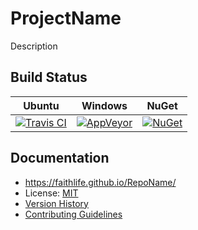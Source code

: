 # ProjectName

Description

## Build Status

Ubuntu | Windows | NuGet
--- | --- | ---
[![Travis CI](https://img.shields.io/travis/Faithlife/RepoName/master.svg)](https://travis-ci.org/Faithlife/RepoName) | [![AppVeyor](https://img.shields.io/appveyor/ci/Faithlife/reponame/master.svg)](https://ci.appveyor.com/project/Faithlife/reponame) | [![NuGet](https://img.shields.io/nuget/v/ProjectName.svg)](https://www.nuget.org/packages/ProjectName)

## Documentation

* https://faithlife.github.io/RepoName/
* License: [MIT](LICENSE)
* [Version History](VersionHistory.md)
* [Contributing Guidelines](CONTRIBUTING.md)
